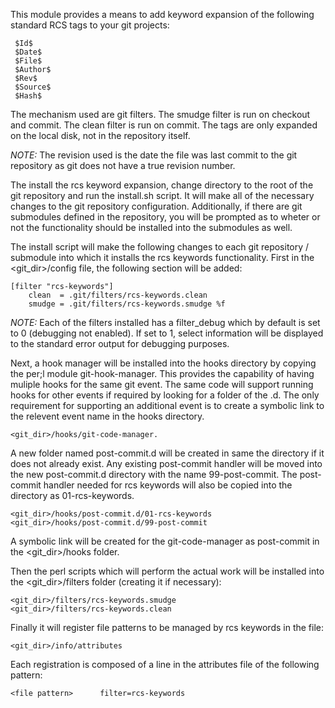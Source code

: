 This module provides a means to add keyword expansion of the following
standard RCS tags to your git projects:

	 $Id$
	 $Date$
	 $File$
	 $Author$
	 $Rev$
	 $Source$
	 $Hash$

The mechanism used are git filters.  The smudge filter is run on checkout and commit.
The clean filter is run on commit.  The tags are only expanded on the local disk,
not in the repository itself.

*NOTE:* The revision used is the date the file was last commit to the git repository as
        git does not have a true revision number.

The install the rcs keyword expansion, change directory to the root of the git
repository and run the install.sh script.  It will make all of the necessary changes
to the git repository configuration.  Additionally, if there are git submodules
defined in the repository, you will be prompted as to wheter or not the functionality
should be installed into the submodules as well.

The install script will make the following changes to each git repository / submodule
into which it installs the rcs keywords functionality.  First in the <git_dir>/config
file, the following section will be added:

	[filter "rcs-keywords"]
		clean  = .git/filters/rcs-keywords.clean
		smudge = .git/filters/rcs-keywords.smudge %f

*NOTE:* Each of the filters installed has a filter_debug which by default is set to
        0 (debugging not enabled).  If set to 1, select information will be displayed
        to the standard error output for debugging purposes.

Next, a hook manager will be installed into the hooks directory by copying the per;l
module git-hook-manager.  This provides the capability of having muliple hooks for the
same git event. The same code will support running hooks for other events if required
by looking for a folder of the <event name>.d. The only requirement for supporting an
additional event is to create a symbolic link to the relevent event name in the hooks
directory.

	<git_dir>/hooks/git-code-manager.

A new folder named post-commit.d will be created in same the directory if it does not
already exist.  Any existing post-commit handler will be moved into the new
post-commit.d directory with the name 99-post-commit.  The post-commit handler needed
for rcs keywords will also be copied into the directory as 01-rcs-keywords.

	<git_dir>/hooks/post-commit.d/01-rcs-keywords
	<git_dir>/hooks/post-commit.d/99-post-commit

A symbolic link will be created for the git-code-manager as post-commit in the
<git_dir>/hooks folder.

Then the perl scripts which will perform the actual work will be installed into the
<git_dir>/filters folder (creating it if necessary):

    <git_dir>/filters/rcs-keywords.smudge
    <git_dir>/filters/rcs-keywords.clean

Finally it will register file patterns to be managed by rcs keywords in the file:

	<git_dir>/info/attributes

Each registration is composed of a line in the attributes file of the following pattern:

	<file pattern>		filter=rcs-keywords
